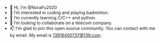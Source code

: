 - 👋 Hi, I’m @NoraFu2020
- 👀 I’m interested in coding and playing badminton.
- 🌱 I’m currently learning C/C++ and python.
- 💞️ I’m looking to collaborate on a telecom company.
- 📫 I'm glad to join this open source community. You can contact with me by email. My email is 13916450737@139.com.

<!---
NoraFu2020/NoraFu2020 is a ✨ special ✨ repository because its `README.md` (this file) appears on your GitHub profile.
You can click the Preview link to take a look at your changes.
--->
